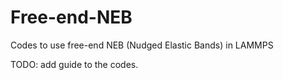 # Free-end-NEB
Codes to use free-end NEB (Nudged Elastic Bands) in LAMMPS

TODO: add guide to the codes.
